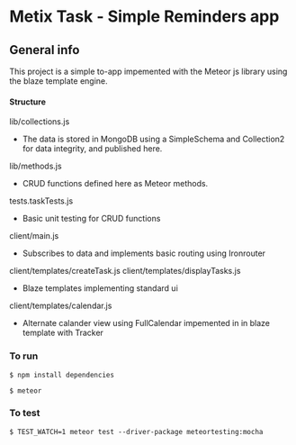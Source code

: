 # Metix Task - Simple Reminders app

## General info
This project is a simple to-app impemented with the Meteor js library using the blaze template engine.

#### Structure

lib/collections.js

  * The data is stored in MongoDB using a SimpleSchema and Collection2 for data integrity, and published here.

lib/methods.js

 * CRUD functions defined here as Meteor methods.


tests.taskTests.js

 * Basic unit testing for CRUD functions


client/main.js

  * Subscribes to data and implements basic routing using Ironrouter

client/templates/createTask.js
client/templates/displayTasks.js

  * Blaze templates implementing standard ui

client/templates/calendar.js

  * Alternate calander view using FullCalendar impemented in in blaze template with Tracker


### To run

`$ npm install dependencies`

`$ meteor`

### To test

`$ TEST_WATCH=1 meteor test --driver-package meteortesting:mocha`


